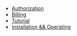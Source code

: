 * [Authorization](authorization/)
* [Billing](billing/api)
* [Tutorial](edu/)
* [Installation && Operating](infra/pre-server)
